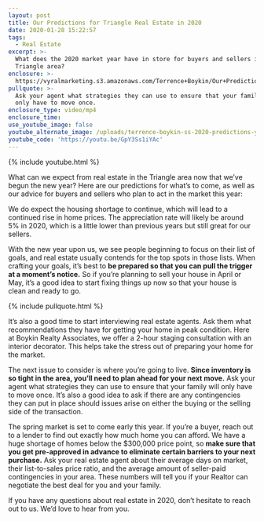 ```yaml
---
layout: post
title: Our Predictions for Triangle Real Estate in 2020
date: 2020-01-28 15:22:57
tags:
  - Real Estate
excerpt: >-
  What does the 2020 market year have in store for buyers and sellers in the
  Triangle area?
enclosure: >-
  https://vyralmarketing.s3.amazonaws.com/Terrence+Boykin/Our+Predictions+for+Triangle+Real+Estate+in+2020.mp4
pullquote: >-
  Ask your agent what strategies they can use to ensure that your family will
  only have to move once.
enclosure_type: video/mp4
enclosure_time:
use_youtube_image: false
youtube_alternate_image: /uploads/terrence-boykin-ss-2020-predictions-youtube.jpg
youtube_code: 'https://youtu.be/GpY3Ss1iYAc'
---
```


{% include youtube.html %}

What can we expect from real estate in the Triangle area now that we’ve begun the new year? Here are our predictions for what’s to come, as well as our advice for buyers and sellers who plan to act in the market this year:

We do expect the housing shortage to continue, which will lead to a continued rise in home prices. The appreciation rate will likely be around 5% in 2020, which is a little lower than previous years but still great for our sellers.

With the new year upon us, we see people beginning to focus on their list of goals, and real estate usually contends for the top spots in those lists. When crafting your goals, it’s best to **be prepared so that you can pull the trigger at a moment’s notice.** So if you’re planning to sell your house in April or May, it’s a good idea to start fixing things up now so that your house is clean and ready to go.

{% include pullquote.html %}

It’s also a good time to start interviewing real estate agents. Ask them what recommendations they have for getting your home in peak condition. Here at Boykin Realty Associates, we offer a 2-hour staging consultation with an interior decorator. This helps take the stress out of preparing your home for the market.

The next issue to consider is where you’re going to live. **Since inventory is so tight in the area, you’ll need to plan ahead for your next move.** Ask your agent what strategies they can use to ensure that your family will only have to move once. It’s also a good idea to ask if there are any contingencies they can put in place should issues arise on either the buying or the selling side of the transaction.

The spring market is set to come early this year. If you’re a buyer, reach out to a lender to find out exactly how much home you can afford. We have a huge shortage of homes below the $300,000 price point, so **make sure that you get pre-approved in advance to eliminate certain barriers to your next purchase.** Ask your real estate agent about their average days on market, their list-to-sales price ratio, and the average amount of seller-paid contingencies in your area. These numbers will tell you if your Realtor can negotiate the best deal for you and your family.

If you have any questions about real estate in 2020, don’t hesitate to reach out to us. We’d love to hear from you.